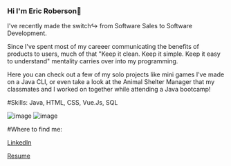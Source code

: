 ### Hi I'm Eric Roberson👋

<!--
**Erob711/Erob711** is a ✨ _special_ ✨ repository because its `README.md` (this file) appears on your GitHub profile.

Here are some ideas to get you started:

- 🔭 I’m currently working on ...
- 🌱 I’m currently learning ...
- 👯 I’m looking to collaborate on ...
- 🤔 I’m looking for help with ...
- 💬 Ask me about ...
- 📫 How to reach me: ...
- 😄 Pronouns: ...
- ⚡ Fun fact: ...
-->

I've recently made the switch↪️ from Software Sales to Software Development.

Since I've spent most of my careeer communicating the benefits of products to users, much of that "Keep it clean. Keep it simple. Keep it easy to understand" mentality carries over into my programming.

Here you can check out a few of my solo projects like mini games I've made on a Java CLI, or even take a look at the Animal Shelter Manager that my classmates and I worked on together while attending a Java bootcamp!

#Skills: Java, HTML, CSS, Vue.Js, SQL


![image](https://user-images.githubusercontent.com/109642366/234374846-15bc3b2f-c92d-49b5-8c2e-af8a92bcd0cf.png)
![image](https://www.w3.org/html/logo/downloads/HTML5_Logo_64.png)


#Where to find me:

[LinkedIn](https://www.linkedin.com/in/ericmroberson/)

[Resume](https://docs.google.com/document/d/1B7d0Gq0A3BOmuXz7xFRAtzXGqjS0ttVK1kkQ3rIvCH8/edit?usp=sharing)




